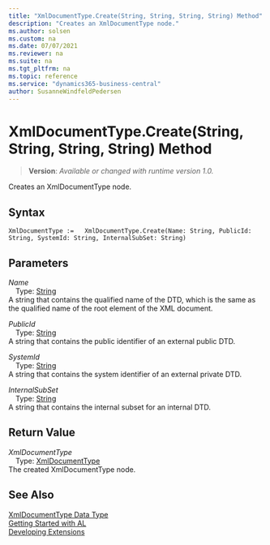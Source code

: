 ```yaml
---
title: "XmlDocumentType.Create(String, String, String, String) Method"
description: "Creates an XmlDocumentType node."
ms.author: solsen
ms.custom: na
ms.date: 07/07/2021
ms.reviewer: na
ms.suite: na
ms.tgt_pltfrm: na
ms.topic: reference
ms.service: "dynamics365-business-central"
author: SusanneWindfeldPedersen
---
```

[//]: # (START>DO_NOT_EDIT)
[//]: # (IMPORTANT:Do not edit any of the content between here and the END>DO_NOT_EDIT.)
[//]: # (Any modifications should be made in the .xml files in the ModernDev repo.)
# XmlDocumentType.Create(String, String, String, String) Method
> **Version**: _Available or changed with runtime version 1.0._

Creates an XmlDocumentType node.


## Syntax
```AL
XmlDocumentType :=   XmlDocumentType.Create(Name: String, PublicId: String, SystemId: String, InternalSubSet: String)
```
## Parameters
*Name*  
&emsp;Type: [String](../string/string-data-type.md)  
A string that contains the qualified name of the DTD, which is the same as the qualified name of the root element of the XML document.
        
*PublicId*  
&emsp;Type: [String](../string/string-data-type.md)  
A string that contains the public identifier of an external public DTD.
        
*SystemId*  
&emsp;Type: [String](../string/string-data-type.md)  
A string that contains the system identifier of an external private DTD.
        
*InternalSubSet*  
&emsp;Type: [String](../string/string-data-type.md)  
A string that contains the internal subset for an internal DTD.  


## Return Value
*XmlDocumentType*  
&emsp;Type: [XmlDocumentType](xmldocumenttype-data-type.md)  
The created XmlDocumentType node.


[//]: # (IMPORTANT: END>DO_NOT_EDIT)
## See Also
[XmlDocumentType Data Type](xmldocumenttype-data-type.md)  
[Getting Started with AL](../../devenv-get-started.md)  
[Developing Extensions](../../devenv-dev-overview.md)